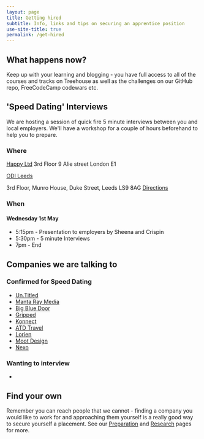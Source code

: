 ```yaml
---
layout: page
title: Getting hired
subtitle: Info, links and tips on securing an apprentice position
use-site-title: true
permalink: /get-hired
---
```


## What happens now?
Keep up with your learning and blogging - you have full access to all of the courses and tracks on Treehouse as well as the challenges on our GitHub repo, FreeCodeCamp codewars etc.


## 'Speed Dating' Interviews

We are hosting a session of quick fire 5 minute interviews between you and local employers. We'll have a workshop for a couple of hours beforehand to help you to prepare.

### Where

[Happy Ltd](https://happy.co.uk)
3rd Floor
9 Alie street
London
E1

[ODI Leeds](https://odileeds.org/)

3rd Floor,
Munro House,
Duke Street,
Leeds
LS9 8AG
[Directions](https://www.google.com/maps?z=16&q=address:+odi+leeds+3rd+floor+munro+house+duke+street+ls9+8ag)

### When
#### Wednesday 1st May

* 5:15pm - Presentation to employers by Sheena and Crispin
* 5:30pm - 5 minute Interviews
* 7pm - End


## Companies we are talking to

### Confirmed for Speed Dating
* [Un.Titled](https://un.titled.co.uk/)
* [Manta Ray Media](http://www.mantaraymedia.co.uk/)
* [Big Blue Door](bigbluedoor.net)
* [Gripped](https://gripped.io)
* [Konnect](https://konnect.digital/)
* [ATD Travel](https://www.atdtravelservices.co.uk)
* [Lorien](https://www.lorienglobal.com/en/)
* [Moot Design](http://www.mootdesign.com/)
* [Nexo](https://nexo.com)

### Wanting to interview
*


## Find your own
Remember you can reach people that we cannot - finding a company you would like to work for and approaching them yourself is a really good way to secure yourself a placement. See our [Preparation](preparation) and [Research](research) pages for more.
